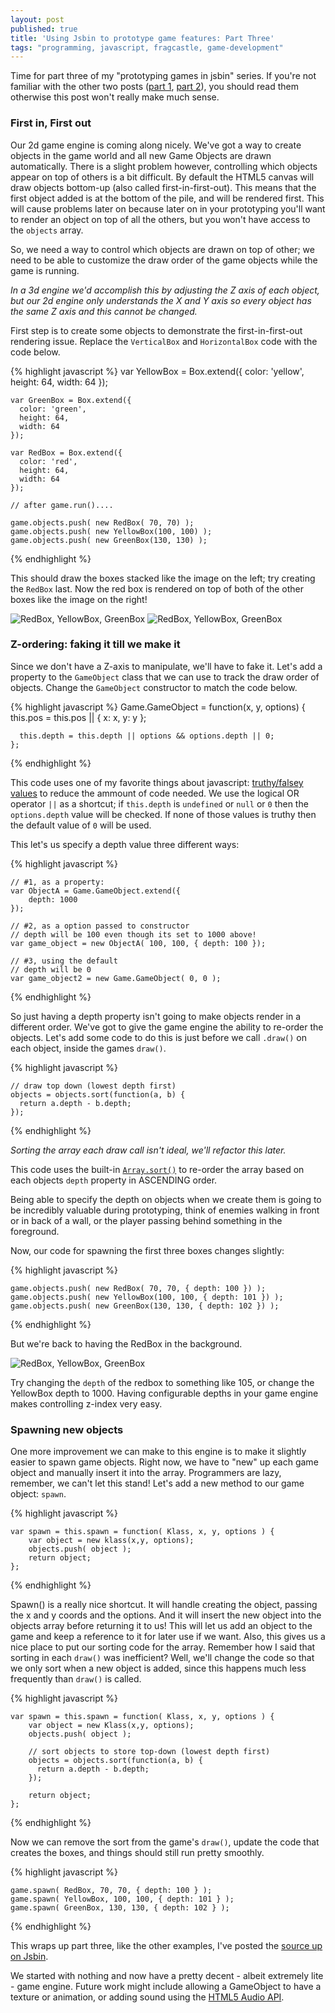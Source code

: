 ```yaml
---
layout: post
published: true
title: 'Using Jsbin to prototype game features: Part Three'
tags: "programming, javascript, fragcastle, game-development"
---
```

Time for part three of my "prototyping games in jsbin" series. If you're not familiar with the other two posts ([part 1](http://codeimpossible.com/2014/02/02/game-prototyping-in-jsbin/), [part 2](http://codeimpossible.com/2014/02/09/game-prototyping-in-jsbin-2/)), you should read them otherwise this post won't really make much sense.

### First in, First out

Our 2d game engine is coming along nicely. We've got a way to create objects in the game world and all new Game Objects are drawn automatically. There is a slight problem however, controlling which objects appear on top of others is a bit difficult. By default the HTML5 canvas will draw objects bottom-up (also called first-in-first-out). This means that the first object added is at the bottom of the pile, and will be rendered first. This will cause problems later on because later on in your prototyping you'll want to render an object on top of all the others, but you won't have access to the `objects` array.

So, we need a way to control which objects are drawn on top of other; we need to be able to customize the draw order of the game objects while the game is running.

_In a 3d engine we'd accomplish this by adjusting the Z axis of each object, but our 2d engine only understands the X and Y axis so every object has the same Z axis and this cannot be changed._

First step is to create some objects to demonstrate the first-in-first-out rendering issue. Replace the `VerticalBox` and `HorizontalBox` code with the code below.

{% highlight javascript %}
    var YellowBox = Box.extend({
      color: 'yellow',
      height: 64,
      width: 64
    });

    var GreenBox = Box.extend({
      color: 'green',
      height: 64,
      width: 64
    });

    var RedBox = Box.extend({
      color: 'red',
      height: 64,
      width: 64
    });

    // after game.run()....

    game.objects.push( new RedBox( 70, 70) );
    game.objects.push( new YellowBox(100, 100) );
    game.objects.push( new GreenBox(130, 130) );
{% endhighlight %}

This should draw the boxes stacked like the image on the left; try creating the `RedBox` last. Now the red box is rendered on top of both of the other boxes like the image on the right!

![RedBox, YellowBox, GreenBox](/assets/posts/game-proto-3/first-in-first-out-1.png)
![RedBox, YellowBox, GreenBox](/assets/posts/game-proto-3/first-in-first-out-2.png)


### Z-ordering: faking it till we make it

Since we don't have a Z-axis to manipulate, we'll have to fake it. Let's add a property to the `GameObject` class that we can use to track the draw order of objects. Change the `GameObject` constructor to match the code below.

{% highlight javascript %}
    Game.GameObject = function(x, y, options) {
      this.pos = this.pos || { x: x, y: y };

      this.depth = this.depth || options && options.depth || 0;
    };
{% endhighlight %}

This code uses one of my favorite things about javascript: [truthy/falsey values](http://james.padolsey.com/javascript/truthy-falsey/) to reduce the ammount of code needed. We use the logical OR operator `||` as a shortcut; if `this.depth` is `undefined` or `null` or `0` then the `options.depth` value will be checked. If none of those values is truthy then the default value of `0` will be used.

This let's us specify a depth value three different ways:

{% highlight javascript %}

    // #1, as a property:
    var ObjectA = Game.GameObject.extend({
        depth: 1000
    });

    // #2, as a option passed to constructor
    // depth will be 100 even though its set to 1000 above!
    var game_object = new ObjectA( 100, 100, { depth: 100 });

    // #3, using the default
    // depth will be 0
    var game_object2 = new Game.GameObject( 0, 0 );

{% endhighlight %}

So just having a depth property isn't going to make objects render in a different order. We've got to give the game engine the ability to re-order the objects. Let's add some code to do this is just before we call `.draw()` on each object, inside the games `draw()`.

{% highlight javascript %}

    // draw top down (lowest depth first)
    objects = objects.sort(function(a, b) {
      return a.depth - b.depth;
    });

{% endhighlight %}

_Sorting the array each draw call isn't ideal, we'll refactor this later._

This code uses the built-in [`Array.sort()`](https://developer.mozilla.org/en-US/docs/Web/JavaScript/Reference/Global_Objects/Array/sort) to re-order the array based on each objects `depth` property in ASCENDING order.

Being able to specify the depth on objects when we create them is going to be incredibly valuable during prototyping, think of enemies walking in front or in back of a wall, or the player passing behind something in the foreground.

Now, our code for spawning the first three boxes changes slightly:

{% highlight javascript %}

    game.objects.push( new RedBox( 70, 70, { depth: 100 }) );
    game.objects.push( new YellowBox(100, 100, { depth: 101 }) );
    game.objects.push( new GreenBox(130, 130, { depth: 102 }) );

{% endhighlight %}

But we're back to having the RedBox in the background.

![RedBox, YellowBox, GreenBox](/assets/posts/game-proto-3/first-in-first-out-1.png)

Try changing the `depth` of the redbox to something like 105, or change the YellowBox depth to 1000. Having configurable depths in your game engine makes controlling z-index very easy.

### Spawning new objects

One more improvement we can make to this engine is to make it slightly easier to spawn game objects. Right now, we have to "new" up each game object and manually insert it into the array. Programmers are lazy, remember, we can't let this stand! Let's add a new method to our game object: `spawn`.

{% highlight javascript %}

    var spawn = this.spawn = function( Klass, x, y, options ) {
        var object = new klass(x,y, options);
        objects.push( object );
        return object;
    };

{% endhighlight %}

Spawn() is a really nice shortcut. It will handle creating the object, passing the x and y coords and the options. And it will insert the new object into the objects array before returning it to us! This will let us add an object to the game and keep a reference to it for later use if we want. Also, this gives us a nice place to put our sorting code for the array. Remember how I said that sorting in each `draw()` was inefficient? Well, we'll change the code so that we only sort when a new object is added, since this happens much less frequently than `draw()` is called.

{% highlight javascript %}

    var spawn = this.spawn = function( Klass, x, y, options ) {
        var object = new Klass(x,y, options);
        objects.push( object );

        // sort objects to store top-down (lowest depth first)
        objects = objects.sort(function(a, b) {
          return a.depth - b.depth;
        });

        return object;
    };

{% endhighlight %}

Now we can remove the sort from the game's `draw()`, update the code that creates the boxes, and things should still run pretty smoothly.

{% highlight javascript %}

    game.spawn( RedBox, 70, 70, { depth: 100 } );
    game.spawn( YellowBox, 100, 100, { depth: 101 } );
    game.spawn( GreenBox, 130, 130, { depth: 102 } );

{% endhighlight %}

This wraps up part three, like the other examples, I've posted the [source up on Jsbin](http://jsbin.com/iPOzAJa/7/edit?js,output).

We started with nothing and now have a pretty decent - albeit extremely lite - game engine. Future work might include allowing a GameObject to have a texture or animation, or adding sound using the [HTML5 Audio API](https://developer.mozilla.org/en-US/docs/Web/HTML/Element/audio).
